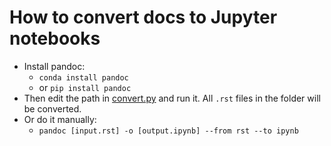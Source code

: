 # How to convert docs to Jupyter notebooks

- Install pandoc:
  - `conda install pandoc`
  - or `pip install pandoc`
- Then edit the path in [convert.py](convert.py) and run it. All `.rst` files in the folder will be converted.
- Or do it manually:
  - `pandoc [input.rst] -o [output.ipynb] --from rst --to ipynb`

